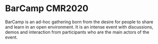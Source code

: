 # BarCamp CMR2020 #

BarCamp is an ad-hoc gathering born from the desire for people to share and learn in an open environment. It is an intense event with discussions, demos and interaction from participants who are the main actors of the event.

